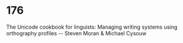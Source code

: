 # 176
The Unicode cookbook for linguists: Managing writing systems using orthography profiles -- Steven Moran &amp; Michael Cysouw
